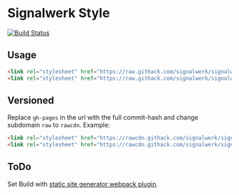# Signalwerk Style
[![Build Status](https://ci.signalwerk.ch/api/badges/signalwerk/signalwerk.styles/status.svg)](https://ci.signalwerk.ch/signalwerk/signalwerk.styles)

## Usage

```html
<link rel="stylesheet" href="https://raw.githack.com/signalwerk/signalwerk.styles/gh-pages/styles/main.critical.css" media="all" />
<link rel="stylesheet" href="https://raw.githack.com/signalwerk/signalwerk.styles/gh-pages/styles/main.rest.css" media="print" onload="this.media='all'">
```

## Versioned
Replace `gh-pages` in the url with the full commit-hash and change subdomain `raw` to `rawcdn`. Example:

```html
<link rel="stylesheet" href="https://rawcdn.githack.com/signalwerk/signalwerk.styles/738cf7dbad4d3d11609b429176489d6bbb9dbc19/styles/main.critical.css" media="all" />
<link rel="stylesheet" href="https://rawcdn.githack.com/signalwerk/signalwerk.styles/738cf7dbad4d3d11609b429176489d6bbb9dbc19/styles/main.rest.css" media="print" onload="this.media='all'">
```

## ToDo
Set Build with [static site generator webpack plugin](https://github.com/markdalgleish/static-site-generator-webpack-plugin).
